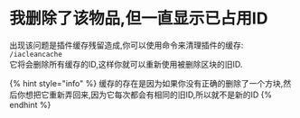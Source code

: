 # 我删除了该物品,但一直显示已占用ID

出现该问题是插件缓存残留造成,你可以使用命令来清理插件的缓存: `/iacleancache`  
它将会删除所有缓存的ID,这样你就可以重新使用被删除区块的旧ID.

{% hint style="info" %}
缓存的存在是因为如果你没有正确的删除了一个方块,然后你想把它重新弄回来,因为它每次都会有相同的旧ID,所以就不是新的ID
{% endhint %}

